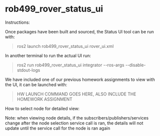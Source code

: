 # rob499_rover_status_ui  


Instructions:

Once packages have been built and sourced, the Status UI tool can be run with:

>ros2 launch rob499_rover_status_ui rover_ui.xml


In another terminal to run the actual UI run:

>ros2 run rob499_rover_status_ui integrator --ros-args --disable-stdout-logs  


We have included one of our previous homework assignments to view with the UI, it can be launched with:

>HW LAUNCH COMMAND GOES HERE, ALSO INCLUDE THE HOMEWORK ASSIGNMENT


How to select node for detailed view:  
>  


Note: when viewing node details, if the subscribers/publishers/services change after the node selection service call is ran, the details will not update until the service call for the node is ran again  
